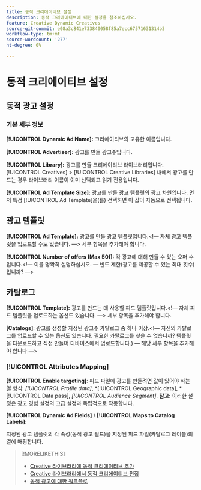 ```yaml
---
title: 동적 크리에이티브 설정
description: 동적 크리에이티브에 대한 설정을 참조하십시오.
feature: Creative Dynamic Creatives
source-git-commit: e08a3c841e733840058f85a7ecc67571631314b3
workflow-type: tm+mt
source-wordcount: '277'
ht-degree: 0%

---
```


# 동적 크리에이티브 설정

<!-- add a description -->

<!-- This looks the same for me for either HTML5 type as of 9/24:

## Dynamic ad settings for static HTML5 ads {#dynamic-ad-settings-static-html5}

### Basic Details

**[!UICONTROL Advertiser]:** The advertiser for which to create the ads.

**[!UICONTROL Library]:** The creative library in which to create the ads.

**[!UICONTROL Dynamic Ad Name]:** A unique name for the creative.

**[!UICONTROL Ad Template Size]:** The ad dimensions for the ad template from which to create the ad. If you first select a specific [!UICONTROL Ad Template], then this value is automatically selected.

**[!UICONTROL Ad Template Type]:** The type of ad template from which to create the ad: *[!UICONTROL Static HTML5]* or *[!UICONTROL Dynamic HTML5]*.  If you first select a specific [!UICONTROL Ad Template], then this value is automatically selected.

**[!UICONTROL Ad Template]:** The ad template from which to create the ad.

**[!UICONTROL clickURL]:** A valid landing page URL to which users are redirected when they click the ad.

### [!UICONTROL Attributes Details]

-->

## 동적 광고 설정<!-- for dynamic HTML5 ads {#dynamic-ad-settings-dynamic-html5}-->

<!-- add a description -->

### 기본 세부 정보

**[!UICONTROL Dynamic Ad Name]:** 크리에이티브의 고유한 이름입니다.

**[!UICONTROL Advertiser]:** 광고를 만들 광고주입니다.

**[!UICONTROL Library]:** 광고를 만들 크리에이티브 라이브러리입니다. [!UICONTROL Creatives] > [!UICONTROL Creative Libraries] 내에서 광고를 만드는 경우 라이브러리 이름이 이미 선택되고 읽기 전용입니다.

**[!UICONTROL Ad Template Size]:** 광고를 만들 광고 템플릿의 광고 차원입니다. 먼저 특정 [!UICONTROL Ad Template]을(를) 선택하면 이 값이 자동으로 선택됩니다.

## 광고 템플릿

**[!UICONTROL Ad Template]:** 광고를 만들 광고 템플릿입니다.&lt;!— 자체 광고 템플릿을 업로드할 수도 있습니다. —> 세부 항목을 추가해야 합니다.

**[!UICONTROL Number of offers (Max 50)]:** 각 광고에 대해 만들 수 있는 오퍼 수입니다.&lt;!— 이를 명확히 설명하십시오. — 빈도 제한(광고를 제공할 수 있는 최대 횟수)입니까? —>

## 카탈로그

**[!UICONTROL Template]:** 광고를 만드는 데 사용할 피드 템플릿입니다.&lt;!— 자체 피드 템플릿을 업로드하는 옵션도 있습니다. —> 세부 항목을 추가해야 합니다.

**\[Catalogs\]**: 광고를 생성할 지정된 광고주 카탈로그 중 하나 이상.&lt;!— 자신의 카탈로그를 업로드할 수 있는 옵션도 있습니다. 필요한 카탈로그를 찾을 수 없습니까? 템플릿을 다운로드하고 직접 만들어 디바이스에서 업로드합니다.) — 해당 세부 항목을 추가해야 합니다 —>

### [!UICONTROL Attributes Mapping]

**[!UICONTROL Enable targeting]**: 피드 파일에 광고를 만들려면 값이 있어야 하는 열 형식: *[!UICONTROL Profile data]*, *[!UICONTROL Geographic data], *[!UICONTROL Data pass], *[!UICONTROL Audience Segment]*.  **참고:** 이러한 설정은 광고 경험 설정의 고급 설정과 독립적으로 작동합니다.<!-- Clarify what qualifies for each, and explain more -->

**[!UICONTROL Dynamic Ad Fields]** / **[!UICONTROL Maps to Catalog Labels]:**

지정된 광고 템플릿의 각 속성(동적 광고 필드)을 지정된 피드 파일(카탈로그 레이블)의 열에 매핑합니다.

>[!MORELIKETHIS]
>
>* [Creative 라이브러리에 동적 크리에이티브 추가](creative-add-dynamic.md)
>* [Creative 라이브러리에서 동적 크리에이티브 편집](creative-edit-dynamic.md)
>* [동적 광고에 대한 워크플로](/help/creative/introduction/workflow-dynamic-ads.md)

